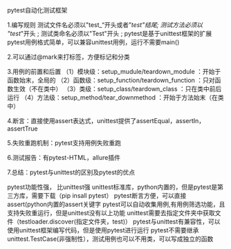pytest自动化测试框架

1.编写规则
    测试文件名必须以"test_“开头或者”_test"结尾;
    测试方法必须以 "test_"开头 ;
    测试类命名必须以"Test"开头 ;
    pytest是基于unittest框架的扩展 pytest用例格式简单，可以兼容unittest用例，运行不需要main()
    
2.可以通过@mark来打标签，方便标记和分类

3.用例的前置和后置
    （1）模块级：setup_mudule/teardown_module ：开始于函数始末，全局的
    （2）函数级：setup_function/teardown_function ：只对函数生效（不在类中）
    （3）类级：setup_class/teardown_class ：只在类中前后运行
    （4）方法级：setup_method/tear_downmethod ：开始于方法始末（在类中）
    
4.断言：直接使用assert表达式，unittest提供了assertEqual，assertIn，assertTrue

5.失败重跑机制：pytest支持用例失败重跑

6.测试报告：有pytest-HTML，allure插件

7.总结：pytest与unittest的区别及pytest的优点

pytest功能性强， 比unittest强
unittest标准库，python内置的，但是pytest是第三方库，需要下载（pip insall pytest）
pytest断言方便，可以直接assert(python内置的assert关键字
pytest可以自动收集用例,有用例筛选功能，且支持失败重运行，但是unittest没有以上功能
unittest需要去指定文件夹中获取文件（testloader.discover(指定文件夹，test)）
pytest与unittest有兼容性，可以使用unittest框架编写代码，但是使用pytest进行运行
pytest不需要继承unittest.TestCase(非强制性），测试用例也可以不用类，可以写成独立的函数
